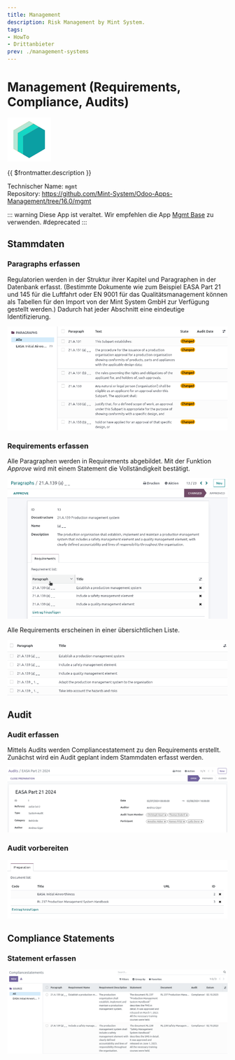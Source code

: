 ```yaml
---
title: Management
description: Risk Management by Mint System.
tags:
- HowTo
- Drittanbieter
prev: ./management-systems
---
```


# Management (Requirements, Compliance, Audits)
![icon_oms_box](attachments/icons_odoo_mint_system.png)

{{ $frontmatter.description }}

Technischer Name: `mgmt`\
Repository: <https://github.com/Mint-System/Odoo-Apps-Management/tree/16.0/mgmt>

::: warning
Diese App ist veraltet. Wir empfehlen die App [Mgmt Base](Mgmt%20Base.md) zu verwenden.
#deprecated
:::

## Stammdaten

### Paragraphs erfassen

Regulatorien werden in der Struktur ihrer Kapitel und Paragraphen in der Datenbank erfasst. (Bestimmte Dokumente wie zum Beispiel EASA Part 21 und 145 für die Luftfahrt oder EN 9001 für das Qualitätsmanagement können als Tabellen für den Import von der Mint System GmbH zur Verfügung gestellt werden.)
Dadurch hat jeder Abschnitt eine eindeutige Identifizierung.

![](attachments/management_paragraphs.png)

### Requirements erfassen

Alle Paragraphen werden in Requirements abgebildet. Mit der Funktion *Approve* wird mit einem Statement die Vollständigkeit bestätigt.

![](attachments/management_paragraph_requirement_approve.gif)

Alle Requirements erscheinen in einer übersichtlichen Liste.

![](attachments/management_requirements.png)

## Audit

### Audit erfassen

Mittels Audits werden Compliancestatement zu den Requirements erstellt.
Zunächst wird ein Audit geplant indem Stammdaten erfasst werden.

![](attachments/management_audits_masterdata.png)

### Audit vorbereiten

![](attachments/management_audits_preparation.png)

## Compliance Statements

### Statement erfassen

![](attachments/management_compliancestatements.png)


